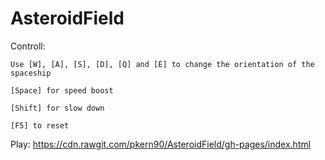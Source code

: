 # AsteroidField

Controll:
```
Use [W], [A], [S], [D], [Q] and [E] to change the orientation of the spaceship

[Space] for speed boost

[Shift] for slow down

[F5] to reset
```
Play:
https://cdn.rawgit.com/pkern90/AsteroidField/gh-pages/index.html
